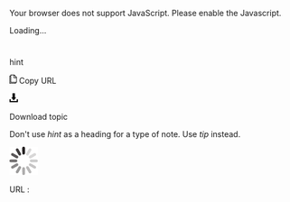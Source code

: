 Your browser does not support JavaScript. Please enable the Javascript.

Loading...

# 

hint

![Copy URL](hint_files/Copy.png)
Copy URL

![Download](hint_files/Download.png)

Download topic

Don't use *hint* as a heading for a type of note. Use *tip* instead.

![In progress](hint_files/activity-large.gif)

URL :
